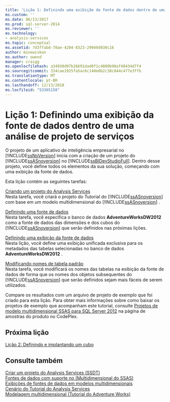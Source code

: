 ```yaml
---
title: 'Lição 1: Definindo uma exibição da fonte de dados dentro de uma análise de projeto de serviços | Microsoft Docs'
ms.custom: ''
ms.date: 06/13/2017
ms.prod: sql-server-2014
ms.reviewer: ''
ms.technology:
- analysis-services
ms.topic: conceptual
ms.assetid: 7d3ffabd-78ae-4204-8323-29949d030c16
author: minewiskan
ms.author: owend
manager: craigg
ms.openlocfilehash: a34938d97b26691dad0f1c4800b98af48434d7f4
ms.sourcegitcommit: 334cae1925fa5ac6c140e0b2c38c844c477e3ffb
ms.translationtype: MT
ms.contentlocale: pt-BR
ms.lasthandoff: 12/13/2018
ms.locfileid: "53365158"
---
```

# <a name="lesson-1-defining-a-data-source-view-within-an-analysis-services-project"></a>Lição 1: Definindo uma exibição da fonte de dados dentro de uma análise de projeto de serviços
  O projeto de um aplicativo de inteligência empresarial no [!INCLUDE[ssNoVersion](../includes/ssnoversion-md.md)] inicia com a criação de um projeto do [!INCLUDE[ssASnoversion](../includes/ssasnoversion-md.md)] no [!INCLUDE[ssBIDevStudioFull](../includes/ssbidevstudiofull-md.md)]. Dentro desse projeto, você define todos os elementos da sua solução, começando com uma exibição da fonte de dados.  
  
 Esta lição contém as seguintes tarefas:  
  
 [Criando um projeto do Analysis Services](lesson-1-1-creating-an-analysis-services-project.md)  
 Nesta tarefa, você criará o projeto do Tutorial do [!INCLUDE[ssASnoversion](../includes/ssasnoversion-md.md)] com base em um modelo multidimensional do [!INCLUDE[ssASnoversion](../includes/ssasnoversion-md.md)] .  
  
 [Definindo uma fonte de dados](lesson-1-2-defining-a-data-source.md)  
 Nesta tarefa, você especifica o banco de dados **AdventureWorksDW2012** como a fonte de dados das dimensões e dos cubos do [!INCLUDE[ssASnoversion](../includes/ssasnoversion-md.md)] que serão definidos nas próximas lições.  
  
 [Definindo uma exibição da fonte de dados](lesson-1-3-defining-a-data-source-view.md)  
 Nesta lição, você define uma exibição unificada exclusiva para os metadados das tabelas selecionadas no banco de dados **AdventureWorksDW2012** .  
  
 [Modificando nomes de tabela padrão](lesson-1-4-modifying-default-table-names.md)  
 Nesta tarefa, você modificará os nomes das tabelas na exibição da fonte de dados de forma que os nomes dos objetos subsequentes do [!INCLUDE[ssASnoversion](../includes/ssasnoversion-md.md)] que serão definidos sejam mais fáceis de serem utilizados.  
  
 Compare os resultados com um arquivo de projeto de exemplo que foi criado para esta lição. Para obter mais informações sobre como baixar os projetos de exemplo que acompanham este tutorial, consulte [Projetos de modelo multidimensional SSAS para SQL Server 2012](https://go.microsoft.com/fwlink/p/?LinkID=221866) na página de amostras do produto no CodePlex.  
  
## <a name="next-lesson"></a>Próxima lição  
 [Lição 2: Definindo e implantando um cubo](lesson-2-defining-and-deploying-a-cube.md)  
  
## <a name="see-also"></a>Consulte também  
 [Criar um projeto do Analysis Services &#40;SSDT&#41;](multidimensional-models/create-an-analysis-services-project-ssdt.md)   
 [Fontes de dados com suporte no &#40;Multidimensional do SSAS&#41;](multidimensional-models/supported-data-sources-ssas-multidimensional.md)   
 [Exibições de fontes de dados em modelos multidimensionais](multidimensional-models/data-source-views-in-multidimensional-models.md)   
 [Cenário do Tutorial do Analysis Services](analysis-services-tutorial-scenario.md)   
 [Modelagem multidimensional &#40;Tutorial do Adventure Works&#41;](multidimensional-modeling-adventure-works-tutorial.md)  
  
  
